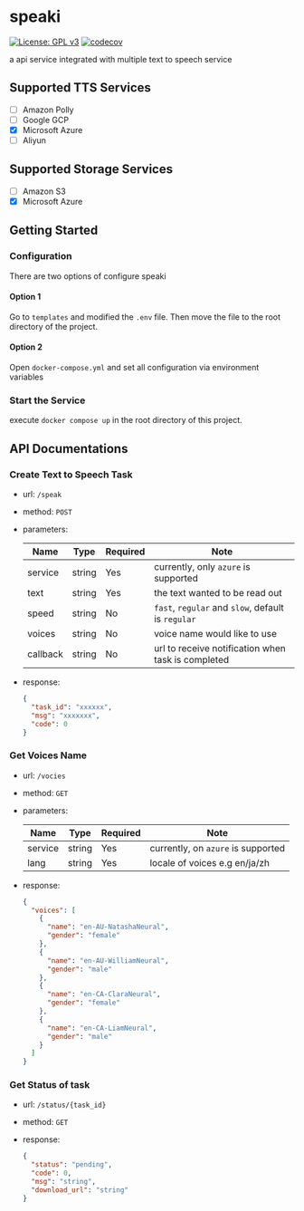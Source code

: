 # speaki

[![License: GPL v3](https://img.shields.io/badge/License-GPLv3-blue.svg)](https://www.gnu.org/licenses/gpl-3.0)
[![codecov](https://codecov.io/gh/jiak94/speaki/branch/master/graph/badge.svg?token=HST9G3RNRN)](https://codecov.io/gh/jiak94/speaki)

a api service integrated with multiple text to speech service

## Supported TTS Services

- [ ] Amazon Polly
- [ ] Google GCP
- [x] Microsoft Azure
- [ ] Aliyun

## Supported Storage Services

- [ ] Amazon S3
- [x] Microsoft Azure

## Getting Started

### Configuration

There are two options of configure speaki

#### Option 1

Go to `templates` and modified the `.env` file. Then move the file to the root directory of the project.

#### Option 2

Open `docker-compose.yml` and set all configuration via environment variables

### Start the Service

execute `docker compose up` in the root directory of this project.

## API Documentations

### Create Text to Speech Task

- url: `/speak`
- method: `POST`
- parameters:

  | Name     | Type   | Required | Note                                               |
  | -------- | ------ | -------- | -------------------------------------------------- |
  | service  | string | Yes      | currently, only `azure` is supported               |
  | text     | string | Yes      | the text wanted to be read out                     |
  | speed    | string | No       | `fast`, `regular` and `slow`, default is `regular` |
  | voices   | string | No       | voice name would like to use                       |
  | callback | string | No       | url to receive notification when task is completed |

- response:

  ```json
  {
    "task_id": "xxxxxx",
    "msg": "xxxxxxx",
    "code": 0
  }
  ```

### Get Voices Name

- url: `/vocies`
- method: `GET`
- parameters:

  | Name    | Type   | Required | Note                               |
  | ------- | ------ | -------- | ---------------------------------- |
  | service | string | Yes      | currently, on `azure` is supported |
  | lang    | string | Yes      | locale of voices e.g en/ja/zh      |

- response:

  ```json
  {
    "voices": [
      {
        "name": "en-AU-NatashaNeural",
        "gender": "female"
      },
      {
        "name": "en-AU-WilliamNeural",
        "gender": "male"
      },
      {
        "name": "en-CA-ClaraNeural",
        "gender": "female"
      },
      {
        "name": "en-CA-LiamNeural",
        "gender": "male"
      }
    ]
  }
  ```

### Get Status of task

- url: `/status/{task_id}`
- method: `GET`
- response:

  ```json
  {
    "status": "pending",
    "code": 0,
    "msg": "string",
    "download_url": "string"
  }
  ```
